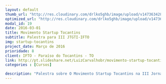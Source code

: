 ```yaml
---
layout: default
thumb_url: "http://res.cloudinary.com/drlko5ghb/image/upload/v1473634281/jo1fw66csltjomn1k8ss.png"
optimized_url: "http://res.cloudinary.com/drlko5ghb/image/upload/v1473634283/uvcqnctdn4lpp716mtck.png"
modal_id: 19
date: 2016-03-01
title: Movimento Startup Tocantins
subtitle: Palestra para III JTGTI-IFTO
img: startup-tocantins
project_date: Março de 2016
prioridade: 8
client: IFTO - Paraíso do Tocantins - TO
link: http://pt.slideshare.net/LuizCarvalhobr/movimento-startup-tocantins-ifto-paraso-tocantins
categories : [Cursos]

description: "Palestra sobre O Movimento Startup Tocantins na III Jornada Tocantinense de Gestão da Tecnologia da Informação do Instituto Federal de Ciência e Tecnologia do Estado do Tocantins, Campus Paraíso do Tocantins "
---
```

